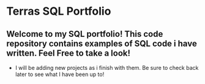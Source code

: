 # Terras SQL Portfolio
## Welcome to my SQL portfolio! This code repository contains examples of SQL code i have written. Feel Free to take a look!
* I will be adding new projects as i finish with them. Be sure to check back later to see what I have been up to!
